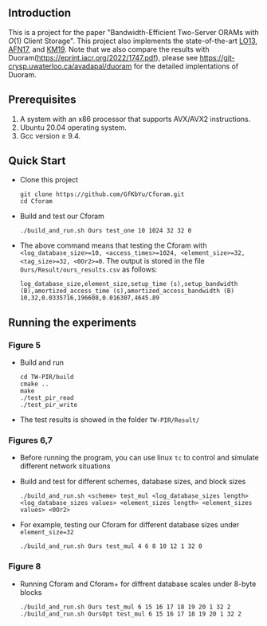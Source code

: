 ## Introduction
This is a project for the paper "Bandwidth-Efficient Two-Server ORAMs with $O(1)$ Client Storage". This project also implements the state-of-the-art [LO13](https://eprint.iacr.org/2011/384.pdf), [AFN17](https://eprint.iacr.org/2016/849.pdf), and [KM19](https://arxiv.org/pdf/1802.05145.pdf). Note that we also compare the results with Duoram(https://eprint.iacr.org/2022/1747.pdf), please see https://git-crysp.uwaterloo.ca/avadapal/duoram for the detailed implentations of Duoram. 

## Prerequisites
1. A system with an x86 processor that supports AVX/AVX2 instructions. 
2. Ubuntu 20.04 operating system.
3. Gcc version $\geq$ 9.4.

## Quick Start
  - Clone this project

        git clone https://github.com/GfKbYu/Cforam.git
        cd Cforam
    
  - Build and test our Cforam
  
        ./build_and_run.sh Ours test_one 10 1024 32 32 0
        
  - The above command means that testing the Cforam with ``<log_database_size>=10, <access_times>=1024, <element_size>=32, <tag_size>=32, <0Or2>=0``. The output is stored in the file ``Ours/Result/ours_results.csv`` as follows:
  
        log_database_size,element_size,setup_time (s),setup_bandwidth (B),amortized_access_time (s),amortized_access_bandwidth (B)
        10,32,0.0335716,196608,0.016307,4645.89

## Running the experiments

### Figure 5
  - Build and run

        cd TW-PIR/build
        cmake ..
        make
        ./test_pir_read
        ./test_pir_write
        
  - The test results is showed in the folder ``TW-PIR/Result/``

### Figures 6,7
  - Before running the program, you can use linux ``tc`` to control and simulate different network situations

  - Build and test for different schemes, database sizes, and block sizes

        ./build_and_run.sh <scheme> test_mul <log_database_sizes length> <log_database_sizes values> <element_sizes length> <element_sizes values> <0Or2>
        
  - For example, testing our Cforam for different database sizes under ``element_size=32``

        ./build_and_run.sh Ours test_mul 4 6 8 10 12 1 32 0

        
### Figure 8
  - Running Cforam and Cforam+ for diffrent database scales under 8-byte blocks

        ./build_and_run.sh Ours test_mul 6 15 16 17 18 19 20 1 32 2
        ./build_and_run.sh OursOpt test_mul 6 15 16 17 18 19 20 1 32 2
